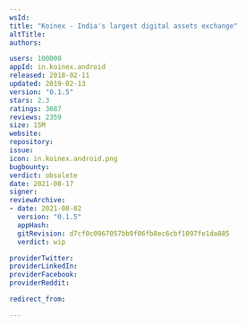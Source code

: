 ```yaml
---
wsId: 
title: "Koinex - India's largest digital assets exchange"
altTitle: 
authors:

users: 100000
appId: in.koinex.android
released: 2018-02-11
updated: 2019-02-13
version: "0.1.5"
stars: 2.3
ratings: 3687
reviews: 2359
size: 15M
website: 
repository: 
issue: 
icon: in.koinex.android.png
bugbounty: 
verdict: obsolete
date: 2021-08-17
signer: 
reviewArchive:
- date: 2021-08-02
  version: "0.1.5"
  appHash: 
  gitRevision: d7cf0c0967057bb9f06fb8ec6cbf1097fe1da885
  verdict: wip

providerTwitter: 
providerLinkedIn: 
providerFacebook: 
providerReddit: 

redirect_from:

---
```



